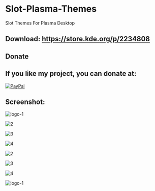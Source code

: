 # Slot-Plasma-Themes
Slot Themes For Plasma Desktop

Download: https://store.kde.org/p/2234808
------------------------------------------


<html>
  <head>
    <meta charset="utf-8" />
  </head>
  <body>
    <h2>Donate</h2>
    <h2>If you like my project, you can donate at:</h2>
    <a href="https://www.paypal.com/paypalme/VesnaLazic">
    <img src="PayPal.png" alt="PayPal" />
    </a>
  </body>
</html>


Screenshot:
-----------

![logo-1](https://github.com/user-attachments/assets/08df5648-7d1c-4edf-a14a-d8f8e2a003ff)

![2](https://github.com/user-attachments/assets/6fd7d962-d89e-4be1-b998-0c70b952a87e)

![3](https://github.com/user-attachments/assets/0f91043d-cf64-4402-9c52-aa449abe831b)

![4](https://github.com/user-attachments/assets/e1c1b49b-873d-410e-a0c4-707001b324c7)

![2](https://github.com/user-attachments/assets/e4222ba6-8bbd-4037-8e30-d43ae7125a2b)

![3](https://github.com/user-attachments/assets/0b0a8ba5-5336-4988-85f7-4a6614c410e3)

![4](https://github.com/user-attachments/assets/3099475a-293c-46b4-91d3-2f376bf12605)

![logo-1](https://github.com/user-attachments/assets/04bab0f1-8622-45da-b69a-789920114caa)




